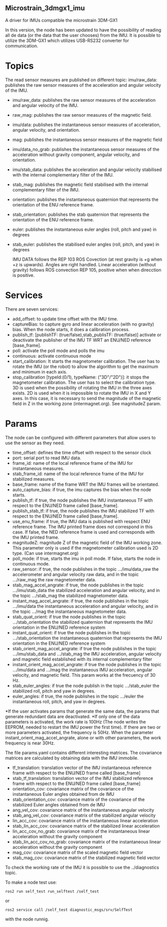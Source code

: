 ## Microstrain_3dmgx1_imu
A driver for IMUs compatible the microstrain 3DM-GX1

In this version, the node has been updated to have the possibility of reading all de data (or the data that the user chooses)
from the IMU.
It is possible to utilize the 3DM-GX1 which utilizes USB-RS232 converter for communication.

# Topics
The read sensor measures are published on different topic:
imu/raw_data: publishes the raw sensor measures of the acceleration and angular velocity of the IMU.
- imu/raw_data: publishes the raw sensor measures of the acceleration and angular velocity of the IMU.
- raw_mag: publishes the raw sensor measures of the magnetic field.
- imu/data: publishes the instantaneous sensor measures of acceleration, angular velocity, and orientation.
- mag: publishes the instantaneous sensor measures of the magnetic field
- imu/data_no_grab: publishes the instantaneous sensor measures of the acceleration without gravity component, angular velocity, and orientation.
- imu/stab_data: publishes the acceleration and angular velocity stabilised with the internal complementary filter of the IMU.
- stab_mag: publishes the magnetic field stabilised with the internal complementary filter of the IMU.
- orientation: publishes the instantaneous quaternion that represents the orientation of the ENU reference frame.
- stab_orientation: publishes the stab quaternion that represents the orientation of the ENU reference frame.
- euler: publishes the instantaneous euler angles (roll, pitch and yaw) in degrees
- stab_euler: publishes the stabilised euler angles (roll, pitch, and yaw) in degrees
    
    IMU DATA follows the REP 103 ROS Covection (at rest gravity is +g when +z is upwards). Angles are right handled.
    Linear acceleration (without gravity) follows ROS convection REP 105, positive when when direcction is positive.

# Services
There are seven services:
- add_offset: to update time offset with the IMU time.
- captureBias: to capture gyro and linear acceleration (with no gravity) bias. When the node starts, it does a calibration process.
- publish_tf: [publishTF: (true/false),stab_publisTF: (true/false)] activate or deactivate the publisher of the IMU TF WRT an ENU/NED reference [base_frame].
- poll: activate the poll mode and polls the imu
- continuous: activate continuous mode
- start_calibration: It starts the magnetometer calibration. The user has to rotate the IMU (or the robot) to allow the algorithm to get the maximum and minimum in each axis.
- stop_calibration [typeId:(0/1), typeName: ("3D"/"2D")]: it stops the magnetometer calibration. The user has to select the calibration type. 3D is used when the possibility of rotating the IMU in the three axes exists. 2D is used when it is impossible to rotate the IMU in X and Y axes. In this case, it is necessary to send the magnitude of the magnetic field in Z in the working zone (intermagnet.org). See magnitudeZ param. 

# Params
The node can be configured with different parameters that allow users to use the sensor as they need.
- time_offset: defines the time offset with respect to the sensor clock
- port: serial port to read IMU data. 
- frame_id: name of the local reference frame of the IMU for instantaneous measures.
- stab_frame_id: name of the local reference frame of the IMU for stabilized measures.
- base_frame: name of the frame WRT the IMU frames will be orientated.
- auto_capture_bias: if true, the imu captures the bias when the node starts.
- publish_tf: if true, the node publishes the IMU instantaneous TF with respect to the ENU/NED frame called [base_frame].
- publish_stab_tf: if true, the node publishes the IMU stabilized TF with respect to the ENU/NED frame called [base_frame].
- use_enu_frame: if true, the IMU data is published with respect ENU reference frame. The IMU printed frame does not correspond in this case. If false, the NED reference frame is used and corresponds with the IMU printed frame.
- magnitudeZ: magnitude Z of the magnetic field of the IMU working zone. This parameter only is used if the magnetometer calibration used is 2D type. (Can use intermagnet.org)  
- poll_mode: if true, starts the imu in poll mode. If false, starts the node in continuous mode.
- raw_sensor: if true, the node publishes in the topic .../imu/data_raw the accelerometer and angular velocity raw data, and in the topic .../raw_mag the raw magnetometer data. 
- stab_mag_accel_angrate: if true, the node publishes in the topic .../imu/stab_data the stabilized acceleration and angular velocity, and in the topic .../stab_mag the stabilized magnetometer data.
- instant_mag_accel_angrate: if true, the node publishes in the topic .../imu/data the instantaneous acceleration and angular velocity, and in the topic .../mag the instantaneous magnetometer data.
- stab_quat_orient: if true the node publishes in the topic .../stab_orientation the stabilized quaternion that represents the IMU orientation in the ENU/NED reference system
- instant_quat_orient: if true the node publishes in the topic .../stab_orientation the instantaneous quaternion that represents the IMU orientation in the ENU/NED reference system
- stab_orient_mag_accel_angrate: if true the node publishes in the topic .../imu/stab_data and .../stab_mag the IMU acceleration, angular velocity and magnetic field established with its internal complementary filter
- instant_orient_mag_accel_angrate: if true the node publishes in the topic .../imu/data and .../mag the instantaneous IMU acceleration, angular velocity, and magnetic field. This param works at the frecuency of 30 Hz. 
- stab_euler_angles: if true the node publish in the topic .../stab_euler the stabilized roll, pitch and yaw in degrees. 
- euler_angles: if true, the node publishes in the topic .../euler the instantaneous roll, pitch, and yaw in degrees.

*If the user activates params that generate the same data, the params that generate redundant data are deactivated.
*If only one of the data parameters is activated, the work rate is 100Hz (The node writes the EEPROM, needed to restart the IMU power the first time). If there are two or more parameters activated, the frequency is 50Hz. When the parameter instant_orient_mag_accel_angrate, alone or with other parameters, the work frequency is near 30Hz.

The file params.yaml contains different interesting matrices. The covariance matrices are calculated by obtaining data with the IMU immobile.
- tf_translation: translation vector of the IMU instantaneous reference frame with respect to the ENU/NED frame called [base_frame]
- stab_tf_translation: translation vector of the IMU stabilized reference frame with respect to the ENU/NED frame called [base_frame]
- orientation_cov: covariance matrix of the covariance of the instantaneous Euler angles obtained from de IMU
- stab_orientation_cov: covariance matrix of the covariance of the stabilized Euler angles obtained from de IMU
- ang_vel_cov: covariance matrix of the instantaneous angular velocity
- stab_ang_vel_cov: covariance matrix of the stabilized angular velocity
- lin_acc_cov: covariance matrix of the instantaneous linear acceleration
- stab_lin_acc_cov: covariance matrix of the stabilized linear acceleration
- lin_acc_cov_no_grab: covariance matrix of the instantaneous linear acceleration without the gravity component
- stab_lin_acc_cov_no_grab: covariance matrix of the instantaneous linear acceleration without the gravity component
- mag_cov: covariance matrix of the scaled magnetic field vector
- stab_mag_cov: covariance matrix of the stabilized magnetic field vector

To check the working rate of the IMU it is possible to use the ../diagnostics topic. 

To make a node test use: 

`ros2 run self_test run_selftest /self_test`

or 

`ros2 service call /self_test diagnostic_msgs/srv/SelfTest`

with the node runnig. 

